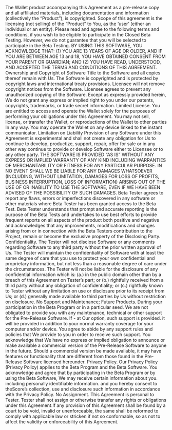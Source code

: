 The Wallet product accompanying this Agreement as a pre-release copy and all affiliated materials, including documentation and information (collectively the “Product”), is copyrighted. Scope of this agreement is the licensing (not selling) of the “Product” to You, as the ‘user’ (either an individual or an entity). 
Please read and agree to the following terms and conditions, if you wish to be eligible to participate in the Closed Beta Testing. However, we do not guarantee that you will be selected to participate in the Beta Testing.
BY USING THIS SOFTWARE, YOU ACKNOWLEDGE THAT: (1) YOU ARE 13 YEARS OF AGE OR OLDER, AND IF YOU ARE BETWEEN AGE 13 and 18, YOU HAVE OBTAINED CONSENT FROM YOUR PARENT OR GUARDIAN; AND (2) YOU HAVE READ, UNDERSTOOD, AND ACCEPTED THE TERMS AND CONDITIONS OF THIS AGREEMENT.
Ownership and Copyright of Software Title to the Software and all copies thereof remain with Us. The Software is copyrighted and is protected by copyright laws and international treaty provisions. Licensee will not remove copyright notices from the Software. Licensee agrees to prevent any unauthorized copying of the Software. Except as expressly provided herein, We do not grant any express or implied right to you under our patents, copyrights, trademarks, or trade secret information.
Limited License. You are entitled to access  and operate the Wallet solely for the purposes of performing your obligations under this Agreement. You may not sell, license, or transfer the Wallet, or reproductions of the Wallet to other parties In any way. You may operate the Wallet on any device linked to the instant communicator.
Limitation on Liability Provision of any Software under this Agreement is experimental and shall not create any obligation for Us to continue to develop, productize, support, repair, offer for sale or in any other way continue to provide or develop Software either to Licensee or to any other party. 
THE SOFTWARE IS PROVIDED “AS IS” WITHOUT ANY EXPRESS OR IMPLIED WARRANTY OF ANY KIND INCLUDING WARRANTIES OF MERCHANTABILITY OR FITNESS FOR ANY PARTICULAR PURPOSE. IN NO EVENT SHALL WE BE LIABLE FOR ANY DAMAGES WHATSOEVER (INCLUDING, WITHOUT LIMITATION, DAMAGES FOR LOSS OF PROFITS, BUSINESS INTERRUPTION, LOSS OF INFORMATION) ARISING OUT OF THE USE OF OR INABILITY TO USE THE SOFTWARE, EVEN IF WE HAVE BEEN ADVISED OF THE POSSIBILITY OF SUCH DAMAGES.
Beta Tester agrees to report any flaws, errors or imperfections discovered in any software or other materials where Beta Tester has been granted access to the Beta Test. Beta Tester understands that prompt and accurate reporting is the purpose of the Beta Tests and undertakes to use best efforts to provide frequent reports on all aspects of the product both positive and negative and acknowledges that any improvements, modifications and changes arising from or in connection with the Beta Testers contribution to the Project, remain or become the exclusive property of the Disclosing Party.
Confidentiality. The Tester will not disclose Software or any comments regarding Software to any third party without the prior written approval of Us. The Tester will maintain the confidentiality of Software with at least the same degree of care that you use to protect your own confidential and proprietary information, but not less than a reasonable degree of care under the circumstances. The Tester will not be liable for the disclosure of any confidential information which is: (a.) in the public domain other than by a breach of this Agreement on Tester’s part; or (b.) rightfully received from a third party without any obligation of confidentiality; or (c.) rightfully known to Tester without any limitation on use or disclosure prior to its receipt from Us; or (d.) generally made available to third parties by Us without restriction on disclosure.
No Support and Maintenance; Future Products.
During your participation in the Beta Program or in a particular seed. We are not obligated to provide you with any maintenance, technical or other support for the Pre-Release Software. If - at Our option, such support is provided. it will be provided in addition to your normal warranty coverage for your computer and/or device. You agree to abide by any support rules and policies that We provide to you in order to receive such support. You acknowledge that We have no express or implied obligation to announce or make available a commercial version of the Pre-Release Software to anyone in the future. Should a commercial version be made available, it may have features or functionality that are different from those found in the Pre-Release Software licensed hereunder. Privacy Policy. Our Privacy Policy (Privacy Policy) applies to the Beta Program and the Beta Software. You acknowledge and agree that by participating in the Beta Program or by using the Beta Software, We may receive certain information about you. including personally identifiable information. and you hereby consent to theScore’s collection, use and disclosure such information in accordance with the Privacy Policy. 
No Assignment. This Agreement is personal to Tester. Tester shall not assign or otherwise transfer any rights or obligations under this Agreement.If any provision of this Agreement shall be found by a court to be void, invalid or unenforceable, the same shall be reformed to comply with applicable law or stricken if not so conformable, so as not to affect the validity or enforceability of this Agreement.
